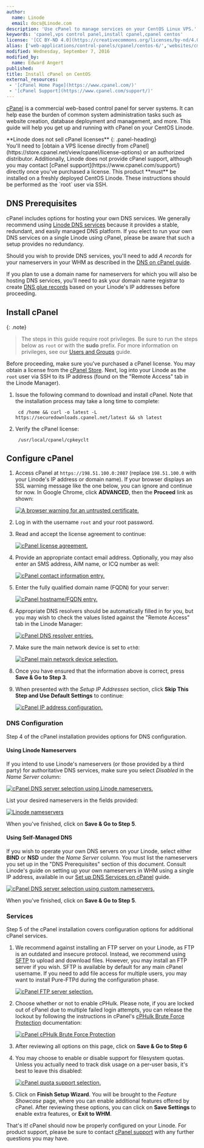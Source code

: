 ```yaml
---
author:
  name: Linode
  email: docs@Linode.com
description: 'Use cPanel to manage services on your CentOS Linux VPS.'
keywords: 'cpanel,vps control panel,install cpanel,cpanel centos'
license: '[CC BY-ND 4.0](https://creativecommons.org/licenses/by-nd/4.0)'
alias: ['web-applications/control-panels/cpanel/centos-6/','websites/cms/cpanel-on-centos-6-5/','websites/cms/cpanel-on-centos-5/','websites/cms/cpanel-on-centos']
modified: Wednesday, September 7, 2016
modified_by:
  name: Edward Angert
published: 
title: Install cPanel on CentOS
external_resources:
 - '[cPanel Home Page](https://www.cpanel.com/)'
 - '[cPanel Support](https://www.cpanel.com/support/)'
---
```


[cPanel](http://cpanel.com) is a commercial web-based control panel for server systems. It can help ease the burden of common system administration tasks such as website creation, database deployment and management, and more. This guide will help you get up and running with cPanel on your CentOS Linode.

<div class="panel panel-warning">
**Linode does not sell cPanel licenses**
{: .panel-heading}
<div class="panel-body">
You'll need to [obtain a VPS license directly from cPanel](https://store.cpanel.net/view/cpanel/license-options) or an authorized distributor. Additionally, Linode does not provide cPanel support, although you may contact [cPanel support](https://www.cpanel.com/support/) directly once you've purchased a license. This product **must** be installed on a freshly deployed CentOS Linode. These instructions should be performed as the `root` user via SSH.

</div></div>

## DNS Prerequisites

cPanel includes options for hosting your own DNS services. We generally recommend using [Linode DNS services](/docs/dns-guides/configuring-dns-with-the-linode-manager) because it provides a stable, redundant, and easily managed DNS platform. If you elect to run your own DNS services on a single Linode using cPanel, please be aware that such a setup provides no redundancy.

Should you wish to provide DNS services, you'll need to add *A records* for your nameservers in your WHM as described in the [DNS on cPanel guide](/docs/websites/cms/set-up-dns-services-on-cpanel/#nameserver-selection).

If you plan to use a domain name for nameservers for which you will also be hosting DNS services, you'll need to ask your domain name registrar to create [DNS glue records](http://en.wikipedia.org/wiki/Domain_Name_System#Circular_dependencies_and_glue_records) based on your Linode's IP addresses before proceeding.

## Install cPanel

{: .note}
>The steps in this guide require root privileges. Be sure to run the steps below as `root` or with the **sudo** prefix. For more information on privileges, see our [Users and Groups](/docs/tools-reference/linux-users-and-groups) guide.

Before proceeding, make sure you've purchased a cPanel license. You may obtain a license from the [cPanel Store](https://store.cpanel.net/). Next, log into your Linode as the `root` user via SSH to its IP address (found on the "Remote Access" tab in the Linode Manager). 

1. Issue the following command to download and install cPanel. Note that the installation process may take a long time to complete:

        cd /home && curl -o latest -L https://securedownloads.cpanel.net/latest && sh latest

2. Verify the cPanel license:

        /usr/local/cpanel/cpkeyclt

## Configure cPanel

1. Access cPanel at `https://198.51.100.0:2087` (replace `198.51.100.0` with your Linode's IP address or domain name). If your browser displays an SSL warning message like the one below, you can ignore and continue for now. In Google Chrome, click **ADVANCED**, then the **Proceed** link as shown:

    [![A browser warning for an untrusted certificate.](/docs/assets/ssl-warning.png)](/docs/assets/ssl-warning.png)

2. Log in with the username `root` and your root password.

3. Read and accept the license agreement to continue:

    [![cPanel license agreement.](/docs/assets/267-cpanel-whm-01-license-large.png)](/docs/assets/267-cpanel-whm-01-license-large.png)

4. Provide an appropriate contact email address. Optionally, you may also enter an SMS address, AIM name, or ICQ number as well:

    [![cPanel contact information entry.](/docs/assets/268-cpanel-whm-02-01-networking-contact-information.png)](/docs/assets/268-cpanel-whm-02-01-networking-contact-information.png)

5. Enter the fully qualified domain name (FQDN) for your server:

    [![cPanel hostname/FQDN entry.](/docs/assets/269-cpanel-whm-02-02-networking-hostname.png)](/docs/assets/269-cpanel-whm-02-02-networking-hostname.png)

6. Appropriate DNS resolvers should be automatically filled in for you, but you may wish to check the values listed against the "Remote Access" tab in the Linode Manager:

    [![cPanel DNS resolver entries.](/docs/assets/270-cpanel-whm-02-03-networking-resolvers.png)](/docs/assets/270-cpanel-whm-02-03-networking-resolvers.png)

7. Make sure the main network device is set to `eth0`:

    [![cPanel main network device selection.](/docs/assets/271-cpanel-whm-02-04-networking-ethernet-device.png)](/docs/assets/271-cpanel-whm-02-04-networking-ethernet-device.png)

8. Once you have ensured that the information above is correct, press **Save & Go to Step 3**.

9. When presented with the *Setup IP Addresses* section, click **Skip This Step and Use Default Settings** to continue:

    [![cPanel IP address configuration.](/docs/assets/272-cpanel-whm-03-setup-ip-addresses.png)](/docs/assets/272-cpanel-whm-03-setup-ip-addresses.png)

### DNS Configuration

Step 4 of the cPanel installation provides options for DNS configuration.

#### Using Linode Nameservers

If you intend to use Linode's nameservers (or those provided by a third party) for authoritative DNS services, make sure you select *Disabled* in the *Name Server* column:

[![cPanel DNS server selection using Linode nameservers.](/docs/assets/273-cpanel-whm-04-01-nameservers-linode-large.png)](/docs/assets/273-cpanel-whm-04-01-nameservers-linode-large.png)

List your desired nameservers in the fields provided:

[![Linode nameservers](/docs/assets/278-cpanel-whm-04-01A-nameservers.png)](/docs/assets/278-cpanel-whm-04-01A-nameservers.png)

When you've finished, click on **Save & Go to Step 5**.

#### Using Self-Managed DNS

If you wish to operate your own DNS servers on your Linode, select either **BIND** or **NSD** under the *Name Server* column. You must list the nameservers you set up in the "DNS Prerequisites" section of this document. Consult Linode's guide on setting up your own nameservers in WHM using a single IP address, available in our [Set up DNS Services on cPanel](/docs/websites/cms/set-up-dns-services-on-cpanel) guide.

[![cPanel DNS server selection using custom nameservers.](/docs/assets/274-cpanel-whm-04-02-nameservers-custom-large.png)](/docs/assets/274-cpanel-whm-04-02-nameservers-custom-large.png)

When you've finished, click on **Save & Go to Step 5**.

### Services

Step 5 of the cPanel installation covers configuration options for additional cPanel services.

1. We recommend against installing an FTP server on your Linode, as FTP is an outdated and insecure protocol. Instead, we recommend using [SFTP](/docs/platform/linode-beginners-guide/#how-do-i-upload-files-to-my-linode) to upload and download files. However, you may install an FTP server if you wish. SFTP is available by default for any main cPanel username. If you need to add file access for multiple users, you may want to install Pure-FTPd during the configuration phase.

    [![cPanel FTP server selection.](/docs/assets/275-cpanel-whm-05-ftp-large.png)](/docs/assets/275-cpanel-whm-05-ftp-large.png)

2. Choose whether or not to enable cPHulk. Please note, if you are locked out of cPanel due to multiple failed login attempts, you can release the lockout by following the instructions in cPanel's [cPHulk Brute Force Protection](https://documentation.cpanel.net/display/ALD/cPHulk+Brute+Force+Protection) documentation:

    [![cPanel cPHulk Brute Force Protection](/docs/assets/279-cpanel-whm-05-01-cphulk-protection.png)](/docs/assets/279-cpanel-whm-05-01-cphulk-protection.png)

3. After reviewing all options on this page, click on **Save & Go to Step 6**

4. You may choose to enable or disable support for filesystem quotas. Unless you actually need to track disk usage on a per-user basis, it's best to leave this disabled:

    [![cPanel quota support selection.](/docs/assets/277-cpanel-whm-07-quotas.png)](/docs/assets/277-cpanel-whm-07-quotas.png)

5. Click on **Finish Setup Wizard**. You will be brought to the *Feature Showcase* page, where you can enable additional features offered by cPanel. After reviewing these options, you can click on **Save Settings** to enable extra features, or **Exit to WHM**.

That's it! cPanel should now be properly configured on your Linode. For product support, please be sure to contact [cPanel support](http://cpanel.net/support.html) with any further questions you may have.
